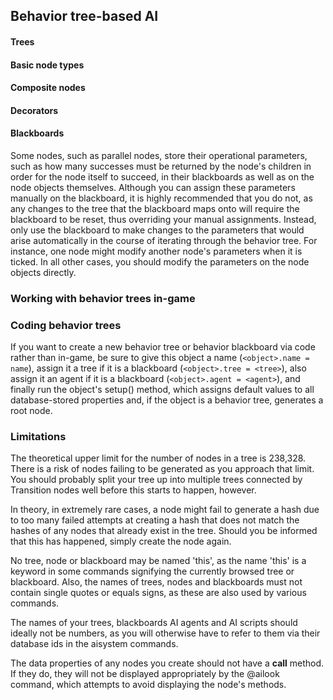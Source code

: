 ## Behavior tree-based AI





#### Trees





#### Basic node types





#### Composite nodes





#### Decorators





#### Blackboards






Some nodes, such as parallel nodes, store their operational parameters,
such as how many successes must be returned by the node's children in order
for the node itself to succeed, in their blackboards as well as on the node
objects themselves. Although you can assign these parameters manually on
the blackboard, it is highly recommended that you do not, as any changes
to the tree that the blackboard maps onto will require the blackboard to
be reset, thus overriding your manual assignments. Instead, only use the
blackboard to make changes to the parameters that would arise automatically
in the course of iterating through the behavior tree. For instance, one
node might modify another node's parameters when it is ticked. In all other
cases, you should modify the parameters on the node objects directly.



### Working with behavior trees in-game
















### Coding behavior trees

If you want to create a new behavior tree or behavior blackboard via code
rather than in-game, be sure to give this object a name 
(```<object>.name = name```), assign it a tree if it is a blackboard
(```<object>.tree = <tree>```), also assign it an agent if it is a blackboard
(```<object>.agent = <agent>```), and finally run the object's setup()
method, which assigns default values to all database-stored properties and,
if the object is a behavior tree, generates a root node.




### Limitations

The theoretical upper limit for the number of nodes in a tree is 238,328.
There is a risk of nodes failing to be generated as you approach that limit. 
You should probably split your tree up into multiple trees connected by 
Transition nodes well before this starts to happen, however.

In theory, in extremely rare cases, a node might fail to generate a hash due to
too many failed attempts at creating a hash that does not match the hashes of
any nodes that already exist in the tree. Should you be informed that this
has happened, simply create the node again.

No tree, node or blackboard may be named 'this', as the name 'this' is a 
keyword in some commands signifying the currently browsed tree or blackboard.
Also, the names of trees, nodes and blackboards must not contain single quotes
or equals signs, as these are also used by various commands.

The names of your trees, blackboards AI agents and AI scripts should ideally
not be numbers, as you will otherwise have to refer to them via their database
ids in the aisystem commands.

The data properties of any nodes you create should not have a __call__ method.
If they do, they will not be displayed appropriately by the @ailook command, 
which attempts to avoid displaying the node's methods.



